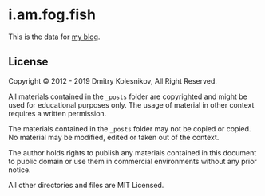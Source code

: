 # i.am.fog.fish 

This is the data for [my blog](https://i.am.fog.fish).

## License

Copyright © 2012 - 2019 Dmitry Kolesnikov, All Right Reserved.

All materials contained in the `_posts` folder are copyrighted and might be used for educational purposes only. The usage of material in other context requires a written permission.

The materials contained in the `_posts` folder may not be copied or copied. No material may be modified, edited or taken out of the context.

The author holds rights to publish any materials contained in this document to public domain or use them in commercial environments without any prior notice.

All other directories and files are MIT Licensed.


